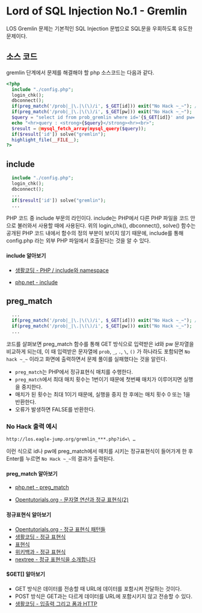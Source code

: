 # Lord of SQL Injection No.1 - Gremlin

LOS Gremlin 문제는 기본적인 SQL Injection 문법으로 SQL문을 우회하도록 유도한 문제이다.

## 소스 코드

gremlin 단계에서 문제를 해결해야 할 php 소스코드는 다음과 같다.
```php
<?php
  include "./config.php";
  login_chk();
  dbconnect();
  if(preg_match('/prob|_|\.|\(\)/i', $_GET[id])) exit("No Hack ~_~"); // do not try to attack another table, database!
  if(preg_match('/prob|_|\.|\(\)/i', $_GET[pw])) exit("No Hack ~_~");
  $query = "select id from prob_gremlin where id='{$_GET[id]}' and pw='{$_GET[pw]}'";
  echo "<hr>query : <strong>{$query}</strong><hr><br>";
  $result = @mysql_fetch_array(mysql_query($query));
  if($result['id']) solve("gremlin");
  highlight_file(__FILE__);
?>
```
## include
```php
  include "./config.php";
  login_chk();
  dbconnect();
  ...
  if($result['id']) solve("gremlin");
  ...
```
PHP 코드 중 include 부문의 라인이다.
include는 PHP에서 다른 PHP 파일을 코드 안으로 불러와서 사용할 때에 사용된다.
위의 login_chk(), dbconnect(), solve() 함수는 공개된 PHP 코드 내에서 함수의 정의 부분이 보이지 않기 때문에, include를 통해 config.php 라는 외부 PHP 파일에서 호출된다는 것을 알 수 있다.

#### include 알아보기

* [생활코딩 - PHP / include와 namespace](https://opentutorials.org/course/62/5138)

* [php.net - include](http://php.net/manual/kr/function.include.php)

## preg_match
```php
  ...
  if(preg_match('/prob|_|\.|\(\)/i', $_GET[id])) exit("No Hack ~_~"); // do not try to attack another table, database!
  if(preg_match('/prob|_|\.|\(\)/i', $_GET[pw])) exit("No Hack ~_~");
  ...
```
코드를 살펴보면 preg_match 함수를 통해 GET 방식으로 입력받은 id와 pw 문자열을 비교하게 되는데, 이 때 입력받은 문자열에 `prob`, `_`, `.`, `\`, `()` 가 하나라도 포함되면 `No hack ~_~` 이라고 화면에 출력하면서 문제 풀이를 실패했다는 것을 알린다.

* `preg_match`는 PHP에서 정규표현식 매치를 수행한다.
* `preg_match`에서 최대 매치 횟수는 1번이기 때문에 첫번째 매치가 이루어지면 실행을 중지한다.
* 매치가 된 횟수는 최대 1이기 때문에, 실행을 중지 한 후에는 매치 횟수 0 또는 1을 반환한다.
* 오류가 발생하면 FALSE를 반환한다.

### No Hack 출력 예시
```
http://los.eagle-jump.org/gremlin_***.php?id=\ …
```
이런 식으로 id나 pw에 preg_match에서 매치를 시키는 정규표현식이 들어가게 한 후 Enter를 누르면 `No Hack ~_~`의 결과가 출력된다.

#### preg_match 알아보기
* [php.net - preg_match](http://php.net/manual/kr/function.preg-match.php)

* [Opentutorials.org - 문자열 연산과 정규 표현식(2)](https://opentutorials.org/course/779/4935)

#### 정규표현식 알아보기
* [Opentutorials.org - 정규 표현식 패턴들](https://opentutorials.org/module/622/5143)
* [생활코딩 - 정규 표현식](https://opentutorials.org/course/62/5141)
* [표현식](http://ult-tex.net/info/perl/)
* [위키백과 - 정규 표현식](https://ko.wikipedia.org/wiki/%EC%A0%95%EA%B7%9C_%ED%91%9C%ED%98%84%EC%8B%9D)
* [nextree - 정규 표현식을 소개합니다](http://www.nextree.co.kr/p4327/)

#### $GET[] 알아보기
* GET 방식은 데이터를 전송할 때 URL에 데이터를 포함시켜 전달하는 것이다.
* POST 방식은 GET과는 다르게 데이터를 URL에 포함시키지 않고 전송할 수 있다.
* [생활코딩 - 입출력 그리고 폼과 HTTP](https://opentutorials.org/course/62/5125)

